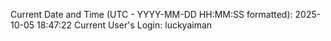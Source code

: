 Current Date and Time (UTC - YYYY-MM-DD HH:MM:SS formatted): 2025-10-05 18:47:22
Current User's Login: luckyaiman
